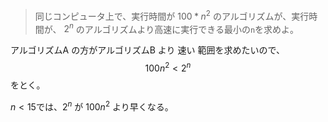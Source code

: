 <!--
<script type="text/javascript" async
  src="https://cdnjs.cloudflare.com/ajax/libs/mathjax/2.7.7/MathJax.js?config=TeX-MML-AM_CHTML">
</script>
-->
> 同じコンピュータ上で、実行時間が $100*n^2$ のアルゴリズムが、実行時間が、 $2^n$ のアルゴリズムより高速に実行できる最小の`n`を求めよ。 

アルゴリズムA の方がアルゴリズムB より 速い 範囲を求めたいので、
$$
100n^2 < 2^n
$$
をとく。

$n<15$では、$2^n$ が $100n^2$ より早くなる。